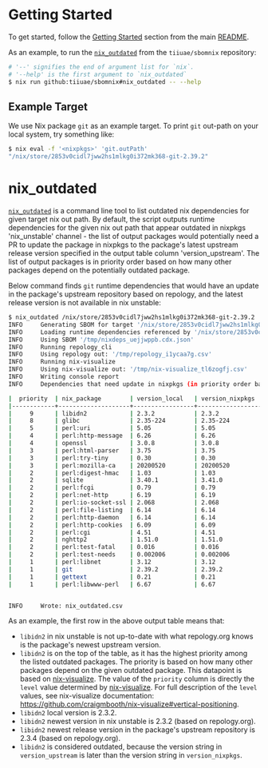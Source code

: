 <!--
SPDX-FileCopyrightText: 2023 Technology Innovation Institute (TII)

SPDX-License-Identifier: CC-BY-SA-4.0
-->

# Getting Started
To get started, follow the [Getting Started](../README.md#getting-started) section from the main [README](../README.md).

As an example, to run the [`nix_outdated`](../src/nixupdate/nix_outdated.py) from the `tiiuae/sbomnix` repository:
```bash
# '--' signifies the end of argument list for `nix`.
# '--help' is the first argument to `nix_outdated`
$ nix run github:tiiuae/sbomnix#nix_outdated -- --help
```

## Example Target
We use Nix package `git` as an example target.
To print `git` out-path on your local system, try something like:
```bash
$ nix eval -f '<nixpkgs>' 'git.outPath'
"/nix/store/2853v0cidl7jww2hs1mlkg0i372mk368-git-2.39.2"
```

# nix_outdated
[`nix_outdated`](../src/nixupdate/nix_outdated.py) is a command line tool to list outdated nix dependencies for given target nix out path. By default, the script outputs runtime dependencies for the given nix out path that appear outdated in nixpkgs 'nix_unstable' channel - the list of output packages would potentially need a PR to update the package in nixpkgs to the package's latest upstream release version specified in the output table column 'version_upstream'. The list of output packages is in priority order based on how many other packages depend on the potentially outdated package.

Below command finds `git` runtime dependencies that would have an update in the package's upstream repository based on repology, and the latest release version is not available in nix unstable:

```bash
$ nix_outdated /nix/store/2853v0cidl7jww2hs1mlkg0i372mk368-git-2.39.2
INFO     Generating SBOM for target '/nix/store/2853v0cidl7jww2hs1mlkg0i372mk368-git-2.39.2'
INFO     Loading runtime dependencies referenced by '/nix/store/2853v0cidl7jww2hs1mlkg0i372mk368-git-2.39.2'
INFO     Using SBOM '/tmp/nixdeps_uejjwppb.cdx.json'
INFO     Running repology_cli
INFO     Using repology out: '/tmp/repology_i1ycaa7g.csv'
INFO     Running nix-visualize
INFO     Using nix-visualize out: '/tmp/nix-visualize_tl6zogfj.csv'
INFO     Writing console report
INFO     Dependencies that need update in nixpkgs (in priority order based on how many other packages depend on the potentially outdated package):

|  priority  | nix_package        | version_local   | version_nixpkgs   | version_upstream      |
|------------+--------------------+-----------------+-------------------+-----------------------|
|     9      | libidn2            | 2.3.2           | 2.3.2             | 2.3.4                 |
|     8      | glibc              | 2.35-224        | 2.35-224          | 2.37                  |
|     5      | perl:uri           | 5.05            | 5.05              | 5.17                  |
|     4      | perl:http-message  | 6.26            | 6.26              | 6.44                  |
|     4      | openssl            | 3.0.8           | 3.0.8             | 3.1.0                 |
|     3      | perl:html-parser   | 3.75            | 3.75              | 3.81                  |
|     3      | perl:try-tiny      | 0.30            | 0.30              | 0.31                  |
|     3      | perl:mozilla-ca    | 20200520        | 20200520          | 20221114;20221114.0.0 |
|     2      | perl:digest-hmac   | 1.03            | 1.03              | 1.04                  |
|     2      | sqlite             | 3.40.1          | 3.41.0            | 3.41.1                |
|     2      | perl:fcgi          | 0.79            | 0.79              | 0.82                  |
|     2      | perl:net-http      | 6.19            | 6.19              | 6.22                  |
|     2      | perl:io-socket-ssl | 2.068           | 2.068             | 2.081;2.81.0          |
|     2      | perl:file-listing  | 6.14            | 6.14              | 6.15                  |
|     2      | perl:http-daemon   | 6.14            | 6.14              | 6.16                  |
|     2      | perl:http-cookies  | 6.09            | 6.09              | 6.10;6.10.0           |
|     2      | perl:cgi           | 4.51            | 4.51              | 4.56                  |
|     2      | nghttp2            | 1.51.0          | 1.51.0            | 1.52.0                |
|     2      | perl:test-fatal    | 0.016           | 0.016             | 0.017;0.17.0          |
|     2      | perl:test-needs    | 0.002006        | 0.002006          | 0.002010              |
|     1      | perl:libnet        | 3.12            | 3.12              | 3.14                  |
|     1      | git                | 2.39.2          | 2.39.2            | 2.40.0                |
|     1      | gettext            | 0.21            | 0.21              | 0.21.1                |
|     1      | perl:libwww-perl   | 6.67            | 6.67              | 6.68                  |


INFO     Wrote: nix_outdated.csv
```

As an example, the first row in the above output table means that:
- `libidn2` in nix unstable is not up-to-date with what repology.org knows is the package's newest upstream version.
- `libidn2` is on the top of the table, as it has the highest priority among the listed outdated packages. The priority is based on how many other packages depend on the given outdated package. This datapoint is based on [nix-visualize](https://github.com/craigmbooth/nix-visualize). The value of the `priority` column is directly the `level` value determined by [nix-visualize](https://github.com/craigmbooth/nix-visualize). For full description of the `level` values, see nix-visualize documentation: https://github.com/craigmbooth/nix-visualize#vertical-positioning.
- `libidn2` local version is 2.3.2.
- `libidn2` newest version in nix unstable is 2.3.2 (based on repology.org).
- `libidn2` newest release version in the package's upstream repository is 2.3.4 (based on repology.org).
- `libidn2` is considered outdated, because the version string in `version_upstream` is later than the version string in `version_nixpkgs`.
